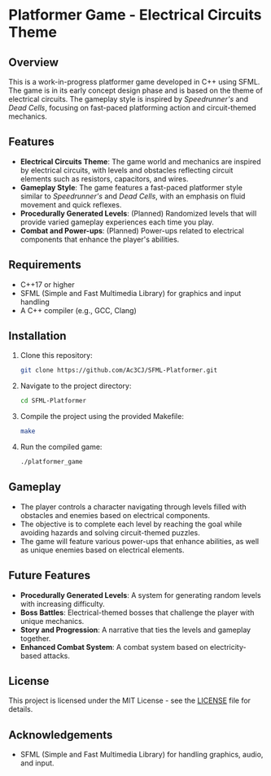 # Platformer Game - Electrical Circuits Theme

## Overview
This is a work-in-progress platformer game developed in C++ using SFML. The game is in its early concept design phase and is based on the theme of electrical circuits. The gameplay style is inspired by *Speedrunner's* and *Dead Cells*, focusing on fast-paced platforming action and circuit-themed mechanics.

## Features
- **Electrical Circuits Theme**: The game world and mechanics are inspired by electrical circuits, with levels and obstacles reflecting circuit elements such as resistors, capacitors, and wires.
- **Gameplay Style**: The game features a fast-paced platformer style similar to *Speedrunner's* and *Dead Cells*, with an emphasis on fluid movement and quick reflexes.
- **Procedurally Generated Levels**: (Planned) Randomized levels that will provide varied gameplay experiences each time you play.
- **Combat and Power-ups**: (Planned) Power-ups related to electrical components that enhance the player's abilities.

## Requirements
- C++17 or higher
- SFML (Simple and Fast Multimedia Library) for graphics and input handling
- A C++ compiler (e.g., GCC, Clang)

## Installation
1. Clone this repository:
   ```bash
   git clone https://github.com/Ac3CJ/SFML-Platformer.git
   ```

2. Navigate to the project directory:
   ```bash
   cd SFML-Platformer
   ```

3. Compile the project using the provided Makefile:
   ```bash
   make
   ```

4. Run the compiled game:
   ```bash
   ./platformer_game
   ```

## Gameplay
- The player controls a character navigating through levels filled with obstacles and enemies based on electrical components.
- The objective is to complete each level by reaching the goal while avoiding hazards and solving circuit-themed puzzles.
- The game will feature various power-ups that enhance abilities, as well as unique enemies based on electrical elements.

## Future Features
- **Procedurally Generated Levels**: A system for generating random levels with increasing difficulty.
- **Boss Battles**: Electrical-themed bosses that challenge the player with unique mechanics.
- **Story and Progression**: A narrative that ties the levels and gameplay together.
- **Enhanced Combat System**: A combat system based on electricity-based attacks.

## License
This project is licensed under the MIT License - see the [LICENSE](LICENSE) file for details.

## Acknowledgements
- SFML (Simple and Fast Multimedia Library) for handling graphics, audio, and input.
